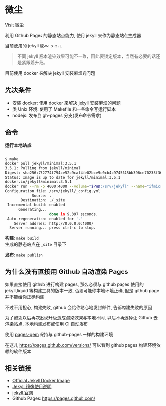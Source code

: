 # 微尘

[Visit 微尘](http://mwumli.github.io)    


利用 Github Pages 的静态站点能力, 使用 jekyll 来作为静态站点生成器  

当前使用的 jekyll 版本: `3.5.1`  

> 不同 jekyll 版本渲染效果可能不一致，因此要锁定版本，当然有必要的话还是紧跟着升级。  

目前使用 docker 来解决 jekyll 安装麻烦的问题  

## 先决条件

* 安装 docker: 使用 docker 来解决 jekyll 安装麻烦的问题  
* 类 Unix 环境: 使用了 Makefile 和一些命令写运行脚本  
* nodejs: 发布到 gh-pages 分支(发布命令需求)

## 命令

**运行本地站点**:  

```bash

$ make
docker pull jekyll/minimal:3.5.1
3.5.1: Pulling from jekyll/minimal
Digest: sha256:752774f794ce52c9caf4de02bce9c0cb4c9745048bb396ce70233f366d683d26
Status: Image is up to date for jekyll/minimal:3.5.1
docker.io/jekyll/minimal:3.5.1
docker run --rm -p 4000:4000 --volume="$PWD:/srv/jekyll" --name="ifmicro-dev" -it jekyll/minimal:3.5.1 jekyll serve --incremental
Configuration file: /srv/jekyll/_config.yml
            Source: .
       Destination: ./_site
 Incremental build: enabled
      Generating...
                    done in 9.397 seconds.
 Auto-regeneration: enabled for '.'
    Server address: http://0.0.0.0:4000/
  Server running... press ctrl-c to stop.
```

**构建**: `make build`  
生成的静态站点在 `_site` 目录下  

**发布**: `make publish`  


## 为什么没有直接用 Github 自动渲染 Pages

如果直接使用 github 进行构建 pages, 那么必须与 github pages 使用的 jekyll,liquid 等构建工具的版本一致, 否则可能你本地环境正确, 但是 github page 并不能给你正确构建  

不过不用担心, 构建失败, github 会给你贴心地发封邮件, 告诉构建失败的原因  

为了避免以后再次出现升级造成渲染效果与本地不同, 以后不再选择让 Github 去渲染站点, 本地构建发布或使用 CI 自动发布  

使用 [pages-gem](https://github.com/github/pages-gem#usage) 保持与 github-pages 一样的构建环境  

在这儿 <https://pages.github.com/versions/> 可以看到 github pages 构建环境依赖的软件版本  


## 相关链接

* [Official Jekyll Docker Image](https://hub.docker.com/r/jekyll/jekyll)  
* [Jekyll 镜像使用说明](https://github.com/envygeeks/jekyll-docker/blob/master/README.md)  
* [jekyll 官网](https://jekyllrb.com/)  
* Github Pages:  <https://pages.github.com/>  
